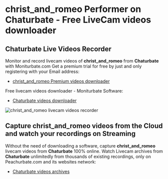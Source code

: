 # christ_and_romeo Performer on Chaturbate - Free LiveCam videos downloader

## Chaturbate Live Videos Recorder

Monitor and record livecam videos of **christ_and_romeo** from **Chaturbate** with Moniturbate.com
Get a premium trial for free by just and only registering with your Email address:
* [christ_and_romeo Premium videos downloader](https://moniturbate.com/request-demo-licence-key.html)

Free livecam videos downloader - Moniturbate Software:
* [Chaturbate videos downloader](https://moniturbate.com/moniturbate-download-software.html)

![christ_and_romeo livecam videos recorder](https://peachurnet.com/templates/moniturbate-software.png)


## Capture christ_and_romeo videos from the Cloud and watch your recordings on Streaming

Without the need of downloading a software, capture **christ_and_romeo** livecam videos from **Chaturbate** 100% online.
Watch Livecam archives from **Chaturbate** unlimitedly from thousands of existing recordings, only on Peachurbate.com and its websites network:
* [Chaturbate videos archives](https://peachurnet.com/)